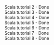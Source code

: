 Scala tutorial 2 - Done<br>
Scala tutorial 3 - Done<br>
Scala tutorial 4 - Done<br>
Scala tutorial 5 - Done<br>
Scala tutorial 6 - Done<br>
Scala tutorial 7 - Done<br>
Scala tutorial 8 - Done<br>
